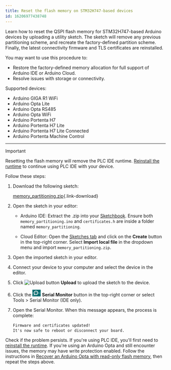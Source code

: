 ```yaml
---
title: Reset the flash memory on STM32H747-based devices
id: 16206977438748
---
```


Learn how to reset the QSPI flash memory for STM32H747-based Arduino devices by uploading a utility sketch. The sketch will remove any previous partitioning scheme, and recreate the factory-defined partition scheme. Finally, the latest connectivity firmware and TLS certificates are reinstalled.

You may want to use this procedure to:

* Restore the factory-defined memory allocation for full support of Arduino IDE or Arduino Cloud.
* Resolve issues with storage or connectivity.

Supported devices:

* Arduino GIGA R1 WiFi
* Arduino Opta Lite
* Arduino Opta RS485
* Arduino Opta WiFi
* Arduino Portenta H7
* Arduino Portenta H7 Lite
* Arduino Portenta H7 Lite Connected
* Arduino Portenta Machine Control

---

> [!IMPORTANT]
> Resetting the flash memory will remove the PLC IDE runtime. [Reinstall the runtime](https://docs.arduino.cc/software/plc-ide/tutorials/plc-ide-setup-license/#3-download-the-runtime) to continue using PLC IDE with your device.

Follow these steps:

1. Download the following sketch:

   [memory_partitioning.zip](https://docs.arduino.cc/3147be35e0c40957022af51f015c3e4d/memory_partitioning.zip){.link-download}

1. Open the sketch in your editor:

   * Arduino IDE: Extract the .zip into your [Sketchbook](https://support.arduino.cc/hc/en-us/articles/4412950938514-Open-the-Sketchbook-folder). Ensure both `memory_partitioning.ino` and `certificates.h` are inside a folder named `memory_partitioning`.

   * Cloud Editor: Open the [Sketches tab](https://app.arduino.cc/sketches) and click on the **Create** button in the top-right corner. Select **Import local file** in the dropdown menu and import `memory_partitioning.zip`.

1. Open the imported sketch in your editor.

1. Connect your device to your computer and select the device in the editor.

1. Click ![Upload button](img/symbol_upload2.png) **Upload** to upload the sketch to the device.

1. Click the ![Serial Monitor button](img/symbol_monitor.png) **Serial Monitor** button in the top-right corner or select Tools > Serial Monitor (IDE only).

1. Open the Serial Monitor. When this message appears, the process is complete:

   ```
   Firmware and certificates updated!
   It's now safe to reboot or disconnect your board.
   ```

Check if the problem persists. If you're using PLC IDE, you'll first need to [reinstall the runtime](https://docs.arduino.cc/software/plc-ide/tutorials/plc-ide-setup-license/#3-download-the-runtime). If you're using an Arduino Opta and still encounter issues, the memory may have write protection enabled. Follow the instructions in [Recover an Arduino Opta with read-only flash memory](https://support.arduino.cc/hc/en-us/articles/16289852333212-Recover-an-Arduino-Opta-with-read-only-flash-memory), then repeat the steps above.
